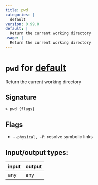 ```yaml
---
title: pwd
categories: |
  default
version: 0.99.0
default: |
  Return the current working directory
usage: |
  Return the current working directory
---
```

<!-- This file is automatically generated. Please edit the command in https://github.com/nushell/nushell instead. -->

# `pwd` for [default](/commands/categories/default.md)

<div class='command-title'>Return the current working directory</div>

## Signature

```> pwd {flags} ```

## Flags

 -  `--physical, -P`: resolve symbolic links


## Input/output types:

| input | output |
| ----- | ------ |
| any   | any    |

